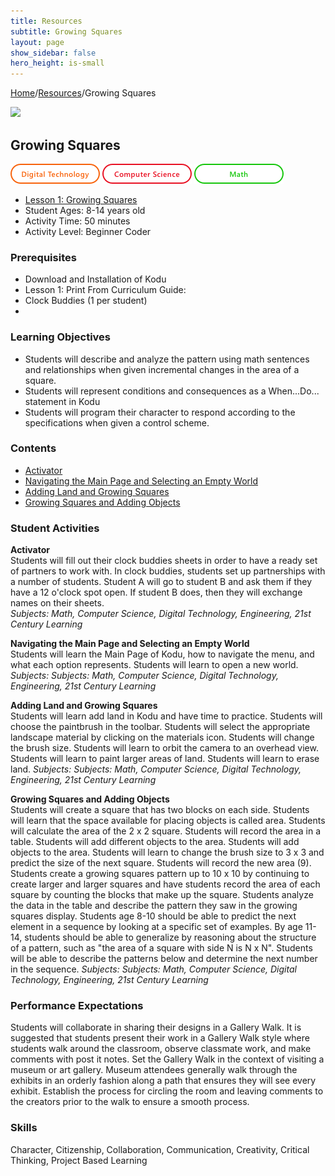 ```yaml
---
title: Resources
subtitle: Growing Squares
layout: page
show_sidebar: false
hero_height: is-small
---
```


[Home](..)/[Resources](.)/Growing Squares

[![](https://www.kodugamelab.com/API/Thumbnail?world=dTZs7fWnRkygPa6j0RjR0g==)](https://worlds.kodugamelab.com/world/dTZs7fWnRkygPa6j0RjR0g==)

## Growing Squares
![Digital Technology](dt.png) ![Computer Science](cs.png) ![Math](m.png)

* [Lesson 1: Growing Squares](6_Kodu_Curriculum_Math_Module.pdf#page=11>)
* Student Ages: 8-14 years old
* Activity Time: 50 minutes
* Activity Level: Beginner Coder

### Prerequisites
* Download and Installation of Kodu
* Lesson 1: Print From Curriculum Guide:  
* Clock Buddies  (1 per student)
* 
### Learning Objectives
* Students will describe and analyze the pattern using math sentences and relationships when given incremental changes in the area of a square.
* Students will represent conditions and consequences as a When...Do... statement in Kodu
* Students will program their character to respond according to the specifications when given a control scheme.

### Contents
* [Activator](#activator)
* [Navigating the Main Page and Selecting an Empty World](#nav)
* [Adding Land and Growing Squares](#adding_land)
* [Growing Squares and Adding Objects](#growing_squares)

### Student Activities
<a name="activator"></a>
**Activator**<br>
Students will fill out their clock buddies sheets in order to have a ready set of partners to work with. In clock buddies, students set up partnerships with a number of students. Student A will go to student B and ask them if they have a 12 o'clock spot open. If student B does, then they will exchange names on their sheets.<br>
*Subjects: Math, Computer Science, Digital Technology, Engineering, 21st Century Learning*

<a name="nav"></a>
**Navigating the Main Page and Selecting an Empty World**<br>
Students will learn the Main Page of Kodu, how to navigate the menu, and what each option represents. Students will learn to open a new world.
*Subjects: Subjects: Math, Computer Science, Digital Technology, Engineering, 21st Century Learning*

<a name="adding_land"></a>
**Adding Land and Growing Squares**<br>
Students will learn add land in Kodu and have time to practice. Students will choose the paintbrush in the toolbar. Students will select the appropriate landscape material by clicking on the materials icon. Students will change the brush size. Students will learn to orbit the camera to an overhead view. Students will learn to paint larger areas of land. Students will learn to erase land.
*Subjects: Subjects: Math, Computer Science, Digital Technology, Engineering, 21st Century Learning*

<a name="growing_squares"></a>
**Growing Squares and Adding Objects**<br>
Students will create a square that has two blocks on each side. Students will learn that the space available for placing objects is called area. Students will calculate the area of the 2 x 2 square. Students will record the area in a table. Students will add different objects to the area. Students will add objects to the area. Students will learn to change the brush size to 3 x 3 and predict the size of the next square. Students will record the new area (9). Students create a growing squares pattern up to 10 x 10 by continuing to create larger and larger squares and have students record the area of each square by counting the blocks that make up the square. Students analyze the data in the table and describe the pattern they saw in the growing squares display. Students age 8-10 should be able to predict the next element in a sequence by looking at a specific set of examples. By age 11-14, students should be able to generalize by reasoning about the structure of a pattern, such as "the area of a square with side N is N x N". Students will be able to describe the patterns below and determine the next number in the sequence.
*Subjects: Subjects: Math, Computer Science, Digital Technology, Engineering, 21st Century Learning*

### Performance Expectations
Students will collaborate in sharing their designs in a Gallery Walk. It is suggested that students present their work in a Gallery Walk style where students walk around the classroom, observe classmate work, and make comments with post it notes. Set the Gallery Walk in the context of visiting a museum or art gallery. Museum attendees generally walk through the exhibits in an orderly fashion along a path that ensures they will see every exhibit. Establish the process for circling the room and leaving comments to the creators prior to the walk to ensure a smooth process.

### Skills
Character, Citizenship, Collaboration, Communication, Creativity, Critical Thinking, Project Based Learning
